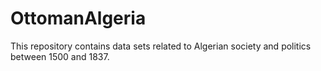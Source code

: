 # OttomanAlgeria
This repository contains data sets related to Algerian society and politics between 1500 and 1837.
